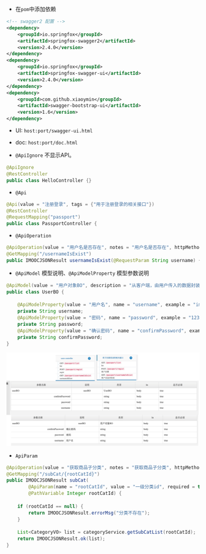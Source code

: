 * 在`pom`中添加依赖

```xml
<!-- swagger2 配置 -->
<dependency>
    <groupId>io.springfox</groupId>
    <artifactId>springfox-swagger2</artifactId>
    <version>2.4.0</version>
</dependency>
<dependency>
    <groupId>io.springfox</groupId>
    <artifactId>springfox-swagger-ui</artifactId>
    <version>2.4.0</version>
</dependency>
<dependency>
    <groupId>com.github.xiaoymin</groupId>
    <artifactId>swagger-bootstrap-ui</artifactId>
    <version>1.6</version>
</dependency>
```

* UI: `host:port/swagger-ui.html`
* doc: `host:port/doc.html`

* `@ApiIgnore` 不显示API。

```java
@ApiIgnore
@RestController
public class HelloController {}
```

* `@Api`

```java
@Api(value = "注册登录", tags = {"用于注册登录的相关接口"})
@RestController
@RequestMapping("passport")
public class PassportController {
```

* `@ApiOperation`

```java
@ApiOperation(value = "用户名是否存在", notes = "用户名是否存在", httpMethod = "GET")
@GetMapping("/usernameIsExist")
public IMOOCJSONResult usernameIsExist(@RequestParam String username) {}
```

* `@ApiModel` 模型说明、`@ApiModelProperty` 模型参数说明

```java
@ApiModel(value = "用户对象BO", description = "从客户端，由用户传入的数据封装在此entity中")
public class UserBO {

    @ApiModelProperty(value = "用户名", name = "username", example = "imooc", required = true)
    private String username;
    @ApiModelProperty(value = "密码", name = "password", example = "123456", required = true)
    private String password;
    @ApiModelProperty(value = "确认密码", name = "confirmPassword", example = "123456", required = false)
    private String confirmPassword;
}
```

<img src="/assets/images/useage/35.png"/>

* `ApiParam`

```java
@ApiOperation(value = "获取商品子分类", notes = "获取商品子分类", httpMethod = "GET")
@GetMapping("/subCat/{rootCatId}")
public IMOOCJSONResult subCat(
        @ApiParam(name = "rootCatId", value = "一级分类id", required = true)
        @PathVariable Integer rootCatId) {

    if (rootCatId == null) {
        return IMOOCJSONResult.errorMsg("分类不存在");
    }

    List<CategoryVO> list = categoryService.getSubCatList(rootCatId);
    return IMOOCJSONResult.ok(list);
}
```























































